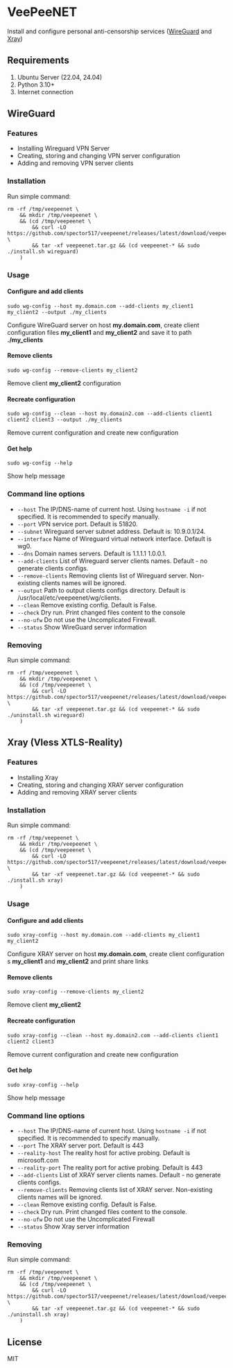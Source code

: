 # VeePeeNET

Install and configure personal anti-censorship services ([WireGuard](https://www.wireguard.com) and [Xray](https://github.com/xtls/xray-core))

## Requirements

1. Ubuntu Server (22.04, 24.04)
2. Python 3.10+
3. Internet connection

## WireGuard

### Features

- Installing Wireguard VPN Server
- Creating, storing and changing VPN server configuration
- Adding and removing VPN server clients

### Installation
Run simple command:
```commandline
rm -rf /tmp/veepeenet \
    && mkdir /tmp/veepeenet \
    && (cd /tmp/veepeenet \
        && curl -LO https://github.com/spector517/veepeenet/releases/latest/download/veepeenet.tar.gz \
        && tar -xf veepeenet.tar.gz && (cd veepeenet-* && sudo ./install.sh wireguard)
    )
```


### Usage

#### Configure and add clients

```commandline
sudo wg-config --host my.domain.com --add-clients my_client1 my_client2 --output ./my_clients
```
Configure WireGuard server on host **my.domain.com**, create  client configuration files 
**my_client1** and **my_client2** and save it to path **./my_clients**

#### Remove clients

```commandline
sudo wg-config --remove-clients my_client2
```
Remove client **my_client2** configuration

#### Recreate configuration

```commandline
sudo wg-config --clean --host my.domain2.com --add-clients client1 client2 client3 --output ./my_clients
```
Remove current configuration and create new configuration

#### Get help

```commandline
sudo wg-config --help
```
Show help message

### Command line options

- ```--host``` The IP/DNS-name of current host. Using ```hostname -i``` if not specified.
It is recommended to specify manually.
- ```--port``` VPN service port. Default is 51820.
- ```--subnet``` Wireguard server subnet address. Default is: 10.9.0.1/24.
- ```--interface``` Name of Wireguard virtual network interface. Default is wg0.
- ```--dns``` Domain names servers. Default is 1.1.1.1 1.0.0.1.
- ```--add-clients``` List of Wireguard server clients names. Default - no generate clients configs.
- ```--remove-clients``` Removing clients list of Wireguard server. Non-existing clients names will be ignored.
- ```--output``` Path to output clients configs directory. Default is /usr/local/etc/veepeenet/wg/clients.
- ```--clean``` Remove existing config. Default is False.
- ```--check``` Dry run. Print changed files content to the console
- ```--no-ufw``` Do not use the Uncomplicated Firewall.
- ```--status``` Show WireGuard server information

### Removing

Run simple command:
```commandline
rm -rf /tmp/veepeenet \
    && mkdir /tmp/veepeenet \
    && (cd /tmp/veepeenet \
        && curl -LO https://github.com/spector517/veepeenet/releases/latest/download/veepeenet.tar.gz \
        && tar -xf veepeenet.tar.gz && (cd veepeenet-* && sudo ./uninstall.sh wireguard)
    )
```

## Xray (Vless XTLS-Reality)

### Features

- Installing Xray
- Creating, storing and changing  XRAY server configuration
- Adding and removing XRAY server clients

### Installation
Run simple command:
```commandline
rm -rf /tmp/veepeenet \
    && mkdir /tmp/veepeenet \
    && (cd /tmp/veepeenet \
        && curl -LO https://github.com/spector517/veepeenet/releases/latest/download/veepeenet.tar.gz \
        && tar -xf veepeenet.tar.gz && (cd veepeenet-* && sudo ./install.sh xray)
    )
```

### Usage

#### Configure and add clients

```commandline
sudo xray-config --host my.domain.com --add-clients my_client1 my_client2
```

Configure XRAY server on host **my.domain.com**, create client configuration s
**my_client1** and **my_client2** and print share links

#### Remove clients

```commandline
sudo xray-config --remove-clients my_client2
```
Remove client **my_client2**

#### Recreate configuration

```commandline
sudo xray-config --clean --host my.domain2.com --add-clients client1 client2 client3 
```
Remove current configuration and create new configuration

#### Get help

```commandline
sudo xray-config --help
```
Show help message

### Command line options

- ```--host``` The IP/DNS-name of current host. Using ```hostname -i``` if not specified.
It is recommended to specify manually.
- ```--port``` The XRAY server port. Default is 443
- ```--reality-host``` The reality host for active probing. Default is microsoft.com
- ```--reality-port``` The reality port for active probing. Default is 443
- ```--add-clients``` List of XRAY server clients names. Default - no generate clients configs.
- ```--remove-clients``` Removing clients list of XRAY server. Non-existing clients names will be ignored.
- ```--clean``` Remove existing config. Default is False.
- ```--check``` Dry run. Print changed files content to the console.
- ```--no-ufw``` Do not use the Uncomplicated Firewall
- ```--status``` Show Xray server information

### Removing

Run simple command:
```commandline
rm -rf /tmp/veepeenet \
    && mkdir /tmp/veepeenet \
    && (cd /tmp/veepeenet \
        && curl -LO https://github.com/spector517/veepeenet/releases/latest/download/veepeenet.tar.gz \
        && tar -xf veepeenet.tar.gz && (cd veepeenet-* && sudo ./uninstall.sh xray)
    )
```

## License
MIT

